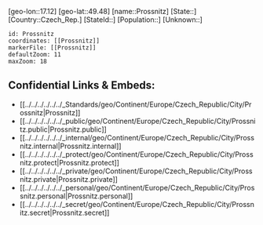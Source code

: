 ﻿---
location: [49.48,17.12]
mapzoom: [7,12] 
mapmarker: city 
type: City
tags:
- geo/City


SpocWebEntityId: 33535
isDeleted: false
confidential: public

---
[geo-lon::17.12]
[geo-lat::49.48]
[name::Prossnitz]
[State::]
[Country::Czech_Rep.]
[StateId::]
[Population::]
[Unknown::]


```leaflet
id: Prossnitz
coordinates: [[Prossnitz]]
markerFile: [[Prossnitz]]
defaultZoom: 11 
maxZoom: 18
```


## Confidential Links & Embeds: 
- [[../../../../../../_Standards/geo/Continent/Europe/Czech_Republic/City/Prossnitz|Prossnitz]] 
- [[../../../../../../_public/geo/Continent/Europe/Czech_Republic/City/Prossnitz.public|Prossnitz.public]] 
- [[../../../../../../_internal/geo/Continent/Europe/Czech_Republic/City/Prossnitz.internal|Prossnitz.internal]] 
- [[../../../../../../_protect/geo/Continent/Europe/Czech_Republic/City/Prossnitz.protect|Prossnitz.protect]] 
- [[../../../../../../_private/geo/Continent/Europe/Czech_Republic/City/Prossnitz.private|Prossnitz.private]] 
- [[../../../../../../_personal/geo/Continent/Europe/Czech_Republic/City/Prossnitz.personal|Prossnitz.personal]] 
- [[../../../../../../_secret/geo/Continent/Europe/Czech_Republic/City/Prossnitz.secret|Prossnitz.secret]] 
